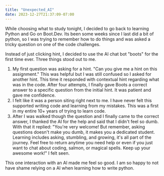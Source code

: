 ```yaml
---
title: "Unexpected_AI"
date: 2023-12-27T21:37:09-07:00
---
```

While choosing what to study tonight, I decided to go back to learning Python and Go on Boot.Dev. Its been some weeks since I last did a bit of python, so I was trying to remember how to do things and was asked a tricky question on one of the code challenges.

Instead of just clicking hint, I decided to use the AI chat bot "boots" for the first time ever. Three things stood out to me.

1.  My first question was asking for a hint. "Can you give me a hint on this assignment." This was helpful but I was still confused so I asked for another hint. This time it responded with contextual hint regarding what was in the code. After four attempts, I finally gave Boots a correct answer to a specific question from the initial hint. It was patient and gave me confidence.
2.  I felt like it was a person siting right next to me. I have never felt this supported writing code and learning from my mistakes. This was a first in my entire 10+ years of trying to learn code.
3.  After I was walked though the question and I finally came to the correct answer, I thanked the AI for the help and said that I didn't feel so dumb. With that it replied: "You're very welcome! But remember, asking questions doesn't make you dumb, it makes you a dedicated student. Learning includes asking, stumbling, and growing, it's all part of the journey. Feel free to return anytime you need help or even if you just want to chat about coding, salmon, or magical spells. Keep up your awesome work!" I felt seen.

This one interaction with an AI made me feel so good. I am so happy to not have shame relying on a AI when learning how to write python.
